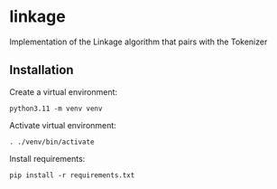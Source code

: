 # linkage
Implementation of the Linkage algorithm that pairs with the Tokenizer

## Installation

Create a virtual environment:

    python3.11 -m venv venv

Activate virtual environment:

    . ./venv/bin/activate

Install requirements:

    pip install -r requirements.txt
